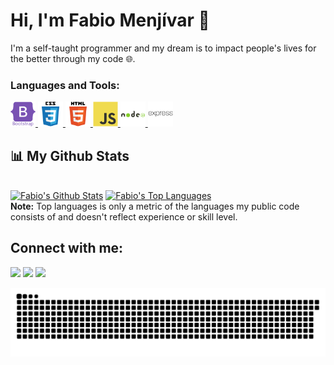 
# Hi, I'm Fabio Menjívar 👋

I'm a self-taught programmer and my dream is to impact people's lives for the better through my code 🌐.

<h3 align="left">Languages and Tools:</h3>
<a href="https://getbootstrap.com" target="_blank"> <img src="https://raw.githubusercontent.com/devicons/devicon/master/icons/bootstrap/bootstrap-plain-wordmark.svg" alt="bootstrap" width="40" height="40"/> </a> <a href="https://www.w3schools.com/css/" target="_blank"> <img src="https://raw.githubusercontent.com/devicons/devicon/master/icons/css3/css3-original-wordmark.svg" alt="css3" width="40" height="40"/> </a>  <a href="https://www.w3.org/html/" target="_blank"> <img src="https://raw.githubusercontent.com/devicons/devicon/master/icons/html5/html5-original-wordmark.svg" alt="html5" width="40" height="40"/> </a> <a href="https://developer.mozilla.org/en-US/docs/Web/JavaScript" target="_blank"> <img src="https://raw.githubusercontent.com/devicons/devicon/master/icons/javascript/javascript-original.svg" alt="javascript" width="40" height="40"/> </a> <a href="https://nodejs.org" target="_blank"> <img src="https://raw.githubusercontent.com/devicons/devicon/master/icons/nodejs/nodejs-original-wordmark.svg" alt="nodejs" width="40" height="40"/> </a> <a href="https://expressjs.com" target="_blank"> <img src="https://raw.githubusercontent.com/devicons/devicon/master/icons/express/express-original-wordmark.svg" alt="express" width="40" height="40"/> </a> </p>

## 📊 My Github Stats

  <br/>
    <a href="#"><img alt="Fabio's Github Stats" src="https://github-readme-stats.vercel.app/api?username=Lawkmur&show_icons=true&count_private=true&theme=react&hide_border=true&bg_color=0D1117" /></a>
  <a href="#"><img alt="Fabio's Top Languages" src="https://github-readme-stats.vercel.app/api/top-langs/?username=Lawkmur&langs_count=8&count_private=true&layout=compact&theme=react&hide_border=true&bg_color=0D1117" /></a>
  <br/>
  <b>Note:</b> Top languages is only a metric of the languages my public code consists of and doesn't reflect experience or skill level.
  
 
## Connect with me:
<p align="left">

<a href = "https://www.linkedin.com/in/fabiomenjivar/"><img src="https://img.icons8.com/fluent/48/000000/linkedin.png"/></a>
<a href = "https://www.instagram.com/lawkmur/"><img src="https://img.icons8.com/fluent/48/000000/instagram-new.png"/></a>
<a href = "https://www.youtube.com/channel/UC-3fwfsN8qflxwzNJ26NEpw"><img src="https://img.icons8.com/color/48/000000/youtube-play.png"/></a>

</p>
  
![snake gif](https://github.com/Lawkmur/Lawkmur/blob/output/github-contribution-grid-snake.svg)
